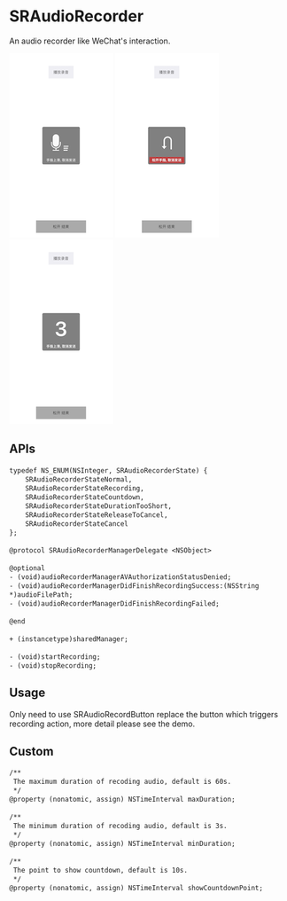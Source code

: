 # SRAudioRecorder

An audio recorder like WeChat's interaction.

![image](./screenshots1.png) ![image](./screenshots2.png) ![image](./screenshots3.png)

## APIs

````objc
typedef NS_ENUM(NSInteger, SRAudioRecorderState) {
    SRAudioRecorderStateNormal,
    SRAudioRecorderStateRecording,
    SRAudioRecorderStateCountdown,
    SRAudioRecorderStateDurationTooShort,
    SRAudioRecorderStateReleaseToCancel,
    SRAudioRecorderStateCancel
};

@protocol SRAudioRecorderManagerDelegate <NSObject>

@optional
- (void)audioRecorderManagerAVAuthorizationStatusDenied;
- (void)audioRecorderManagerDidFinishRecordingSuccess:(NSString *)audioFilePath;
- (void)audioRecorderManagerDidFinishRecordingFailed;

@end

+ (instancetype)sharedManager;

- (void)startRecording;
- (void)stopRecording;
````

## Usage

Only need to use SRAudioRecordButton replace the button which triggers recording action, more detail please see the demo.

## Custom

````objc
/**
 The maximum duration of recoding audio, default is 60s.
 */
@property (nonatomic, assign) NSTimeInterval maxDuration;

/**
 The minimum duration of recoding audio, default is 3s.
 */
@property (nonatomic, assign) NSTimeInterval minDuration;

/**
 The point to show countdown, default is 10s.
 */
@property (nonatomic, assign) NSTimeInterval showCountdownPoint;
````